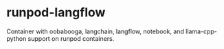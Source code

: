 # runpod-langflow
Container with oobabooga, langchain, langflow, notebook, and llama-cpp-python support on runpod containers.
